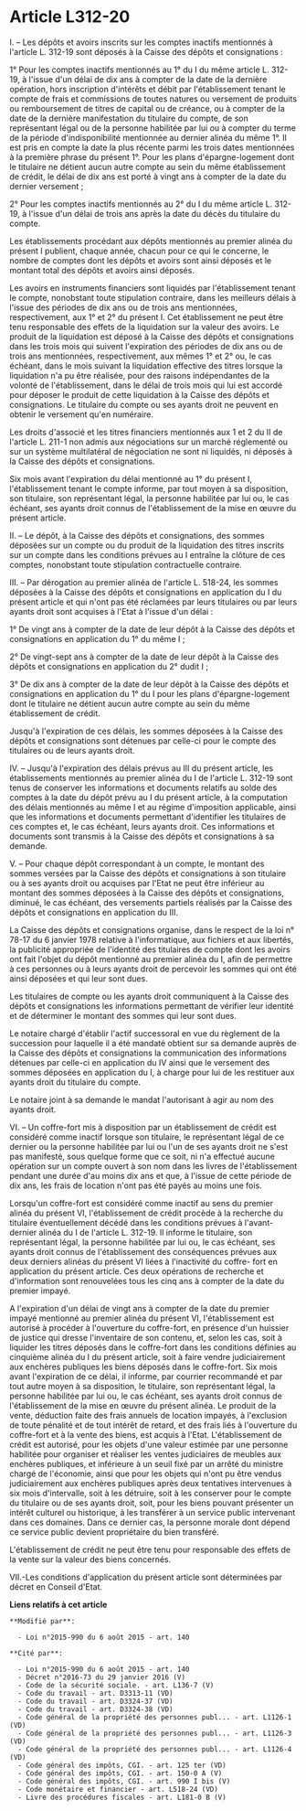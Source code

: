 # Article L312-20

I. – Les dépôts et avoirs inscrits sur les comptes inactifs mentionnés à l'article L. 312-19 sont déposés à la Caisse des
dépôts et consignations : 

1° Pour les comptes inactifs mentionnés au 1° du I du même article L. 312-19, à l'issue d'un délai de dix ans à compter de la
date de la dernière opération, hors inscription d'intérêts et débit par l'établissement tenant le compte de frais et
commissions de toutes natures ou versement de produits ou remboursement de titres de capital ou de créance, ou à compter de
la date de la dernière manifestation du titulaire du compte, de son représentant légal ou de la personne habilitée par lui ou
à compter du terme de la période d'indisponibilité mentionnée au dernier alinéa du même 1°. Il est pris en compte la date la
plus récente parmi les trois dates mentionnées à la première phrase du présent 1°. Pour les plans d'épargne-logement dont le
titulaire ne détient aucun autre compte au sein du même établissement de crédit, le délai de dix ans est porté à vingt ans à
compter de la date du dernier versement ; 

2° Pour les comptes inactifs mentionnés au 2° du I du même article L. 312-19, à l'issue d'un délai de trois ans après la date
du décès du titulaire du compte. 

Les établissements procédant aux dépôts mentionnés au premier alinéa du présent I publient, chaque année, chacun pour ce qui
le concerne, le nombre de comptes dont les dépôts et avoirs sont ainsi déposés et le montant total des dépôts et avoirs ainsi
déposés. 

Les avoirs en instruments financiers sont liquidés par l'établissement tenant le compte, nonobstant toute stipulation
contraire, dans les meilleurs délais à l'issue des périodes de dix ans ou de trois ans mentionnées, respectivement, aux 1° et
2° du présent I. Cet établissement ne peut être tenu responsable des effets de la liquidation sur la valeur des avoirs. Le
produit de la liquidation est déposé à la Caisse des dépôts et consignations dans les trois mois qui suivent l'expiration des
périodes de dix ans ou de trois ans mentionnées, respectivement, aux mêmes 1° et 2° ou, le cas échéant, dans le mois suivant
la liquidation effective des titres lorsque la liquidation n'a pu être réalisée, pour des raisons indépendantes de la volonté
de l'établissement, dans le délai de trois mois qui lui est accordé pour déposer le produit de cette liquidation à la Caisse
des dépôts et consignations. Le titulaire du compte ou ses ayants droit ne peuvent en obtenir le versement qu'en numéraire. 

Les droits d'associé et les titres financiers mentionnés aux 1 et 2 du II de l'article L. 211-1 non admis aux négociations
sur un marché réglementé ou sur un système multilatéral de négociation ne sont ni liquidés, ni déposés à la Caisse des dépôts
et consignations. 

Six mois avant l'expiration du délai mentionné au 1° du présent I, l'établissement tenant le compte informe, par tout moyen à
sa disposition, son titulaire, son représentant légal, la personne habilitée par lui ou, le cas échéant, ses ayants droit
connus de l'établissement de la mise en œuvre du présent article. 

II. – Le dépôt, à la Caisse des dépôts et consignations, des sommes déposées sur un compte ou du produit de la liquidation
des titres inscrits sur un compte dans les conditions prévues au I entraîne la clôture de ces comptes, nonobstant toute
stipulation contractuelle contraire. 

III. – Par dérogation au premier alinéa de l'article L. 518-24, les sommes déposées à la Caisse des dépôts et consignations
en application du I du présent article et qui n'ont pas été réclamées par leurs titulaires ou par leurs ayants droit sont
acquises à l'Etat à l'issue d'un délai : 

1° De vingt ans à compter de la date de leur dépôt à la Caisse des dépôts et consignations en application du 1° du même I ; 

2° De vingt-sept ans à compter de la date de leur dépôt à la Caisse des dépôts et consignations en application du 2° dudit
I ;

3° De dix ans à compter de la date de leur dépôt à la Caisse des dépôts et consignations en application du 1° du I pour les
plans d'épargne-logement dont le titulaire ne détient aucun autre compte au sein du même établissement de crédit.

Jusqu'à l'expiration de ces délais, les sommes déposées à la Caisse des dépôts et consignations sont détenues par celle-ci
pour le compte des titulaires ou de leurs ayants droit. 

IV. – Jusqu'à l'expiration des délais prévus au III du présent article, les établissements mentionnés au premier alinéa du I
de l'article L. 312-19 sont tenus de conserver les informations et documents relatifs au solde des comptes à la date du dépôt
prévu au I du présent article, à la computation des délais mentionnés au même I et au régime d'imposition applicable, ainsi
que les informations et documents permettant d'identifier les titulaires de ces comptes et, le cas échéant, leurs ayants
droit. Ces informations et documents sont transmis à la Caisse des dépôts et consignations à sa demande. 

V. – Pour chaque dépôt correspondant à un compte, le montant des sommes versées par la Caisse des dépôts et consignations à
son titulaire ou à ses ayants droit ou acquises par l'Etat ne peut être inférieur au montant des sommes déposées à la Caisse
des dépôts et consignations, diminué, le cas échéant, des versements partiels réalisés par la Caisse des dépôts et
consignations en application du III. 

La Caisse des dépôts et consignations organise, dans le respect de la loi n° 78-17 du 6 janvier 1978 relative à
l'informatique, aux fichiers et aux libertés, la publicité appropriée de l'identité des titulaires de compte dont les avoirs
ont fait l'objet du dépôt mentionné au premier alinéa du I, afin de permettre à ces personnes ou à leurs ayants droit de
percevoir les sommes qui ont été ainsi déposées et qui leur sont dues. 

Les titulaires de compte ou les ayants droit communiquent à la Caisse des dépôts et consignations les informations permettant
de vérifier leur identité et de déterminer le montant des sommes qui leur sont dues. 

Le notaire chargé d'établir l'actif successoral en vue du règlement de la succession pour laquelle il a été mandaté obtient
sur sa demande auprès de la Caisse des dépôts et consignations la communication des informations détenues par celle-ci en
application du IV ainsi que le versement des sommes déposées en application du I, à charge pour lui de les restituer aux
ayants droit du titulaire du compte. 

Le notaire joint à sa demande le mandat l'autorisant à agir au nom des ayants droit. 

VI. – Un coffre-fort mis à disposition par un établissement de crédit est considéré comme inactif lorsque son titulaire, le
représentant légal de ce dernier ou la personne habilitée par lui ou l'un de ses ayants droit ne s'est pas manifesté, sous
quelque forme que ce soit, ni n'a effectué aucune opération sur un compte ouvert à son nom dans les livres de l'établissement
pendant une durée d'au moins dix ans et que, à l'issue de cette période de dix ans, les frais de location n'ont pas été payés
au moins une fois. 

Lorsqu'un coffre-fort est considéré comme inactif au sens du premier alinéa du présent VI, l'établissement de crédit procède
à la recherche du titulaire éventuellement décédé dans les conditions prévues à l'avant-dernier alinéa du I de l'article L.
312-19. Il informe le titulaire, son représentant légal, la personne habilitée par lui ou, le cas échéant, ses ayants droit
connus de l'établissement des conséquences prévues aux deux derniers alinéas du présent VI liées à l'inactivité du coffre-
fort en application du présent article. Ces deux opérations de recherche et d'information sont renouvelées tous les cinq ans
à compter de la date du premier impayé. 

A l'expiration d'un délai de vingt ans à compter de la date du premier impayé mentionné au premier alinéa du présent VI,
l'établissement est autorisé à procéder à l'ouverture du coffre-fort, en présence d'un huissier de justice qui dresse
l'inventaire de son contenu, et, selon les cas, soit à liquider les titres déposés dans le coffre-fort dans les conditions
définies au cinquième alinéa du I du présent article, soit à faire vendre judiciairement aux enchères publiques les biens
déposés dans le coffre-fort. Six mois avant l'expiration de ce délai, il informe, par courrier recommandé et par tout autre
moyen à sa disposition, le titulaire, son représentant légal, la personne habilitée par lui ou, le cas échéant, ses ayants
droit connus de l'établissement de la mise en œuvre du présent alinéa. Le produit de la vente, déduction faite des frais
annuels de location impayés, à l'exclusion de toute pénalité et de tout intérêt de retard, et des frais liés à l'ouverture du
coffre-fort et à la vente des biens, est acquis à l'Etat. L'établissement de crédit est autorisé, pour les objets d'une
valeur estimée par une personne habilitée pour organiser et réaliser les ventes judiciaires de meubles aux enchères
publiques, et inférieure à un seuil fixé par un arrêté du ministre chargé de l'économie, ainsi que pour les objets qui n'ont
pu être vendus judiciairement aux enchères publiques après deux tentatives intervenues à six mois d'intervalle, soit à les
détruire, soit à les conserver pour le compte du titulaire ou de ses ayants droit, soit, pour les biens pouvant présenter un
intérêt culturel ou historique, à les transférer à un service public intervenant dans ces domaines. Dans ce dernier cas, la
personne morale dont dépend ce service public devient propriétaire du bien transféré. 

L'établissement de crédit ne peut être tenu pour responsable des effets de la vente sur la valeur des biens concernés. 

VII.-Les conditions d'application du présent article sont déterminées par décret en Conseil d'Etat.

**Liens relatifs à cet article**

	**Modifié par**:

	  - Loi n°2015-990 du 6 août 2015 - art. 140

	**Cité par**:

	  - Loi n°2015-990 du 6 août 2015 - art. 140
	  - Décret n°2016-73 du 29 janvier 2016 (V)
	  - Code de la sécurité sociale. - art. L136-7 (V)
	  - Code du travail - art. D3313-11 (VD)
	  - Code du travail - art. D3324-37 (VD)
	  - Code du travail - art. D3324-38 (VD)
	  - Code général de la propriété des personnes publ... - art. L1126-1 (VD)
	  - Code général de la propriété des personnes publ... - art. L1126-3 (VD)
	  - Code général de la propriété des personnes publ... - art. L1126-4 (VD)
	  - Code général des impôts, CGI. - art. 125 ter (VD)
	  - Code général des impôts, CGI. - art. 150-0 A (V)
	  - Code général des impôts, CGI. - art. 990 I bis (V)
	  - Code monétaire et financier - art. L518-24 (VD)
	  - Livre des procédures fiscales - art. L181-0 B (V)
